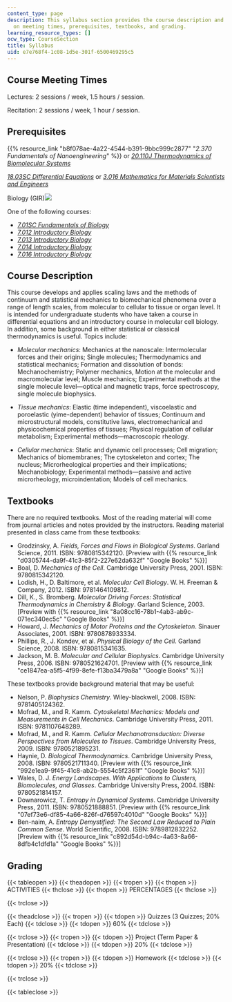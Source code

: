 ```yaml
---
content_type: page
description: This syllabus section provides the course description and information
  on meeting times, prerequisites, textbooks, and grading.
learning_resource_types: []
ocw_type: CourseSection
title: Syllabus
uid: e7e768f4-1c08-1d5e-301f-6500469295c5
---
```


Course Meeting Times
--------------------

Lectures: 2 sessions / week, 1.5 hours / session.

Recitation: 2 sessions / week, 1 hour / session.

Prerequisites
-------------

{{% resource_link "b8f078ae-4a22-4544-b391-9bbc999c2877" "_2.370 Fundamentals of Nanoengineering_" %}} or [_20.110J Thermodynamics of Biomolecular Systems_](/courses/20-110j-thermodynamics-of-biomolecular-systems-fall-2005)

[_18.03SC Differential Equations_](/courses/18-03sc-differential-equations-fall-2011) or [_3.016 Mathematics for Materials Scientists and Engineers_](/courses/3-016-mathematics-for-materials-scientists-and-engineers-fall-2005)

Biology (GIR)![](/images/educator/icon-question-gir.png)

One of the following courses:

*   [_7.01SC Fundamentals of Biology_](/courses/7-01sc-fundamentals-of-biology-fall-2011)
*   [_7.012 Introductory Biology_](/courses/7-012-introduction-to-biology-fall-2004)
*   [_7.013 Introductory Biology_](/courses/7-013-introductory-biology-spring-2013)
*   [_7.014 Introductory Biology_](/courses/7-014-introductory-biology-spring-2005)
*   [_7.016 Introductory Biology_](/courses/7-016-introductory-biology-fall-2018)

Course Description
------------------

This course develops and applies scaling laws and the methods of continuum and statistical mechanics to biomechanical phenomena over a range of length scales, from molecular to cellular to tissue or organ level. It is intended for undergraduate students who have taken a course in differential equations and an introductory course in molecular cell biology. In addition, some background in either statistical or classical thermodynamics is useful. Topics include:

*   _Molecular mechanics_: Mechanics at the nanoscale: Intermolecular forces and their origins; Single molecules; Thermodynamics and statistical mechanics; Formation and dissolution of bonds: Mechanochemistry; Polymer mechanics, Motion at the molecular and macromolecular level; Muscle mechanics; Experimental methods at the single molecule level—optical and magnetic traps, force spectroscopy, single molecule biophysics.
    
*   _Tissue mechanics_: Elastic (time independent), viscoelastic and poroelastic (yime-dependent) behavior of tissues; Continuum and microstructural models, constitutive laws, electromechanical and physicochemical properties of tissues; Physical regulation of cellular metabolism; Experimental methods—macroscopic rheology.
    
*   _Cellular mechanics_: Static and dynamic cell processes; Cell migration; Mechanics of biomembranes; The cytoskeleton and cortex; The nucleus; Microrheological properties and their implications; Mechanobiology; Experimental methods—passive and active microrheology, microindentation; Models of cell mechanics.
    

Textbooks
---------

There are no required textbooks. Most of the reading material will come from journal articles and notes provided by the instructors. Reading material presented in class came from these textbooks:

*   Grodzinsky, A. _Fields, Forces and Flows in Biological Systems_. Garland Science, 2011. ISBN: 9780815342120. \[Preview with {{% resource_link "d0305744-da9f-41c3-85f2-227e62da632f" "Google Books" %}}\]
*   Boal, D. _Mechanics of the Cell_. Cambridge University Press, 2001. ISBN: 9780815342120.
*   Lodish, H., D. Baltimore, et al. _Molecular Cell Biology_. W. H. Freeman & Company, 2012. ISBN: 9781464109812.
*   Dill, K., S. Bromberg. _Molecular Driving Forces: Statistical Thermodynamics in Chemistry & Biology_. Garland Science, 2003. \[Preview with {{% resource_link "8a08cc16-78b1-4ab3-ab9c-071ec340ec5c" "Google Books" %}}\]
*   Howard, J. _Mechanics of Motor Proteins and the Cytoskeleton_. Sinauer Associates, 2001. ISBN: 9780878933334.
*   Phillips, R., J. Kondev, et al. _Physical Biology of the Cell_. Garland Science, 2008. ISBN: 9780815341635.
*   Jackson, M. B. _Molecular and Cellular Biophysics_. Cambridge University Press, 2006. ISBN: 9780521624701. \[Preview with {{% resource_link "ce1847ea-a5f5-4f99-8efe-f13ba3479a8a" "Google Books" %}}\]

These textbooks provide background material that may be useful:

*   Nelson, P. _Biophysics Chemistry_. Wiley-blackwell, 2008. ISBN: 9781405124362.
*   Mofrad, M., and R. Kamm. _Cytoskeletal Mechanics: Models and Measurements in Cell Mechanics_. Cambridge University Press, 2011. ISBN: 9781107648289.
*   Mofrad, M., and R. Kamm. _Cellular Mechanotransduction: Diverse Perspectives from Molecules to Tissues_. Cambridge University Press, 2009. ISBN: 9780521895231.
*   Haynie, D. _Biological Thermodynamics_. Cambridge University Press, 2008. ISBN: 9780521711340. \[Preview with {{% resource_link "992e1ea9-9f45-41c8-ab2b-5554c5f2361f" "Google Books" %}}\]
*   Wales, D. J. _Energy Landscapes. With Applications to Clusters, Biomolecules, and Glasses_. Cambridge University Press, 2004. ISBN: 9780521814157.
*   Downarowicz, T. _Entropy in Dynamical Systems_. Cambridge University Press, 2011. ISBN: 9780521888851. \[Preview with {{% resource_link "07ef73e6-df85-4a66-826f-d76597c4010d" "Google Books" %}}\]
*   Ben-naim, A. _Entropy Demystified: The Second Law Reduced to Plain Common Sense_. World Scientific, 2008. ISBN: 9789812832252. \[Preview with {{% resource_link "c892d54d-b94c-4a63-8a66-8dfb4c1dfd1a" "Google Books" %}}\]

Grading
-------

{{< tableopen >}}
{{< theadopen >}}
{{< tropen >}}
{{< thopen >}}
ACTIVITIES
{{< thclose >}}
{{< thopen >}}
PERCENTAGES
{{< thclose >}}

{{< trclose >}}

{{< theadclose >}}
{{< tropen >}}
{{< tdopen >}}
Quizzes (3 Quizzes; 20% Each)
{{< tdclose >}}
{{< tdopen >}}
60%
{{< tdclose >}}

{{< trclose >}}
{{< tropen >}}
{{< tdopen >}}
Project (Term Paper & Presentation)
{{< tdclose >}}
{{< tdopen >}}
20%
{{< tdclose >}}

{{< trclose >}}
{{< tropen >}}
{{< tdopen >}}
Homework
{{< tdclose >}}
{{< tdopen >}}
20%
{{< tdclose >}}

{{< trclose >}}

{{< tableclose >}}